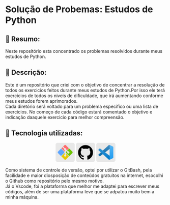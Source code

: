 <!DOCTYPE html>
<html lang="pt-BR">
<head>
    <meta charset="UTF-8">
    <meta name="viewport" content="width=device-width, initial-scale=1.0">
</head>
<body>
    <h1>Solução de Probemas: Estudos de Python</h1>
    <h2> &#128214 Resumo: </h2>
    <p> Neste repositório esta concentrado os problemas resolvidos durante meus estudos de Python.  </p>
    <h2> &#x1F4DD Descrição: </h2>
    <p> Este é um repositório que criei com o objetivo de concentrar a resolução de todos os exercicios feitos durante meus estudos de Python.Por isso ele terá exercicios de todos os niveis de dificuldade, que irá aumentando conforme meus estudos forem aprimorados. <br> 
        Cada diretório será voltado para um problema especifico ou uma lista de exercicios.
        No começo de cada código estará comentado o objetivo e indicação daaquele exercicio para melhor compreensão.
    </p>
    <h2> &#129302; Tecnologia utilizadas: </h2>
    <div align = "center">    
         <img alt="GITBash" height="60" width="60" src="https://github.com/gui-bus/TechIcons/blob/main/Light/GITBash.svg">
        <img alt="Github" height="60" width="60" src="https://github.com/gui-bus/TechIcons/blob/main/Light/Github.svg">
        <img alt="VSCode" height="60" width="60" src="https://github.com/gui-bus/TechIcons/blob/main/Light/VSCode.svg">
     </div>  
    <p> 
        Como sistema de controle de versão, optei por utilizar o GitBash, pela facilidade e maior diosposição de conteúdos gratuitos na internet, esocolhi o Github como repositório pelo mesmo motivo.<br> 
        Já o Vscode, foi a plataforma que melhor me adaptei para escrever meus códigos, além de ser uma plataforma leve que se adpatou muito bem a minha máquina.
    </p>
</body>
</html>
